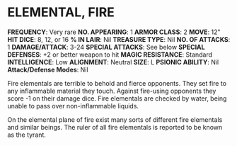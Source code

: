 # ELEMENTAL, FIRE

**FREQUENCY**: Very rare
**NO. APPEARING**: 1
**ARMOR CLASS**: 2
**MOVE**: 12"
**HIT DICE**: 8, 12, or 16
**% IN LAIR**: Nil
**TREASURE TYPE**: Nil
**NO. OF ATTACKS**: 1
**DAMAGE/ATTACK**: 3-24
**SPECIAL ATTACKS**: See below
**SPECIAL DEFENSES**: +2 or better weapon to hit
**MAGIC RESISTANCE**: Standard
**INTELLIGENCE**: Low
**ALIGNMENT**: Neutral
**SIZE**: L
**PSIONIC ABILITY**: Nil
**Attack/Defense Modes**: Nil

Fire elementals are terrible to behold and fierce opponents. They set fire to any inflammable material they touch. Against fire-using opponents they score -1 on their damage dice. Fire elementals are checked by water, being unable to pass over non-inflammable liquids.

On the elemental plane of fire exist many sorts of different fire elementals and similar beings. The ruler of all fire elementals is reported to be known as the tyrant.
